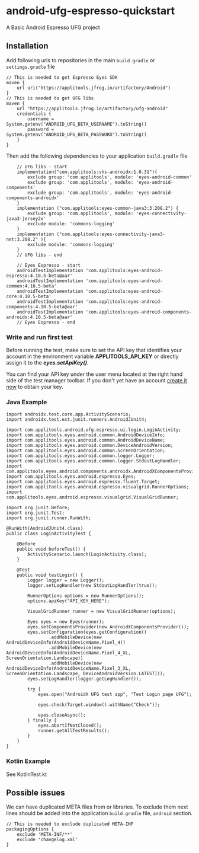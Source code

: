 # android-ufg-espresso-quickstart
A Basic Android Espresso UFG project


## Installation

Add following urls to repositories in the main `build.gradle` or `settings.gradle` file
```
// This is needed to get Espresso Eyes SDK 
maven {
    url uri("https://applitools.jfrog.io/artifactory/Android")
}
// This is needed to get UFG libs
maven {
    url "https://applitools.jfrog.io/artifactory/ufg-android"
    credentials {
        username = System.getenv("ANDROID_UFG_BETA_USERNAME").toString()
        password = System.getenv("ANDROID_UFG_BETA_PASSWORD").toString()
    }
}
```

Then add the following dependencies to your application `build.gradle` file
```
    // UFG libs - start
    implementation("com.applitools:vhs-androidx:1.0.31"){
        exclude group: 'com.applitools', module: 'eyes-android-common'
        exclude group: 'com.applitools', module: 'eyes-android-components'
        exclude group: 'com.applitools', module: 'eyes-android-components-androidx'
    }
    implementation ("com.applitools:eyes-common-java3:3.208.2") {
        exclude group: 'com.applitools', module: 'eyes-connectivity-java3-jersey2x'
        exclude module: 'commons-logging'
    }
    implementation ("com.applitools:eyes-connectivity-java3-net:3.208.2" ){
        exclude module: 'commons-logging'
    }
    // UFG libs - end

    // Eyes Espresso - start
    androidTestImplementation 'com.applitools:eyes-android-espresso:4.10.5-beta@aar'
    androidTestImplementation 'com.applitools:eyes-android-common:4.10.5-beta'
    androidTestImplementation 'com.applitools:eyes-android-core:4.10.5-beta'
    androidTestImplementation 'com.applitools:eyes-android-components:4.10.5-beta@aar'
    androidTestImplementation 'com.applitools:eyes-android-components-androidx:4.10.5-beta@aar'
    // Eyes Espresso - end
```

### Write and run first test

Before running the test, make sure to set the API key that identifies your account in the environment variable
**APPLITOOLS_API_KEY** or directly assign it to the ***eyes.setApiKey()***.

You can find your API key under the user menu located at the right hand side of the test manager toolbar.
If you don't yet have an account [create it now](https://applitools.com/users/register) to obtain your key.

### Java Example

```
import androidx.test.core.app.ActivityScenario;
import androidx.test.ext.junit.runners.AndroidJUnit4;

import com.applitools.android.ufg.espresso.ui.login.LoginActivity;
import com.applitools.eyes.android.common.AndroidDeviceInfo;
import com.applitools.eyes.android.common.AndroidDeviceName;
import com.applitools.eyes.android.common.DeviceAndroidVersion;
import com.applitools.eyes.android.common.ScreenOrientation;
import com.applitools.eyes.android.common.logger.Logger;
import com.applitools.eyes.android.common.logger.StdoutLogHandler;
import com.applitools.eyes.android.components.androidx.AndroidXComponentsProvider;
import com.applitools.eyes.android.espresso.Eyes;
import com.applitools.eyes.android.espresso.fluent.Target;
import com.applitools.eyes.android.espresso.visualgrid.RunnerOptions;
import com.applitools.eyes.android.espresso.visualgrid.VisualGridRunner;

import org.junit.Before;
import org.junit.Test;
import org.junit.runner.RunWith;

@RunWith(AndroidJUnit4.class)
public class LoginActivityTest {

    @Before
    public void beforeTest() {
        ActivityScenario.launch(LoginActivity.class);
    }

    @Test
    public void testLogin() {
        Logger logger = new Logger();
        logger.setLogHandler(new StdoutLogHandler(true));

        RunnerOptions options = new RunnerOptions();
        options.apiKey("API_KEY_HERE");

        VisualGridRunner runner = new VisualGridRunner(options);

        Eyes eyes = new Eyes(runner);
        eyes.setComponentsProvider(new AndroidXComponentsProvider());
        eyes.setConfiguration(eyes.getConfiguration()
                .addMobileDevice(new AndroidDeviceInfo(AndroidDeviceName.Pixel_4))
                .addMobileDevice(new AndroidDeviceInfo(AndroidDeviceName.Pixel_4_XL, ScreenOrientation.Landscape))
                .addMobileDevice(new AndroidDeviceInfo(AndroidDeviceName.Pixel_3_XL, ScreenOrientation.Landscape, DeviceAndroidVersion.LATEST)));
        eyes.setLogHandler(logger.getLogHandler());

        try {
            eyes.open("AndroidX UFG test app", "Test Login page UFG");

            eyes.check(Target.window().withName("Check"));

            eyes.closeAsync();
        } finally {
            eyes.abortIfNotClosed();
            runner.getAllTestResults();
        }
    }
}
```

### Kotlin Example
See KotlinTest.kt


## Possible issues

We can have duplicated META files from or libraries. To exclude them next lines should be added into the application `build.gradle` file, `android` section. 
```
// This is needed to exclude duplicated META-INF
packagingOptions {
    exclude 'META-INF/**'
    exclude 'changelog.xml'
}
```
